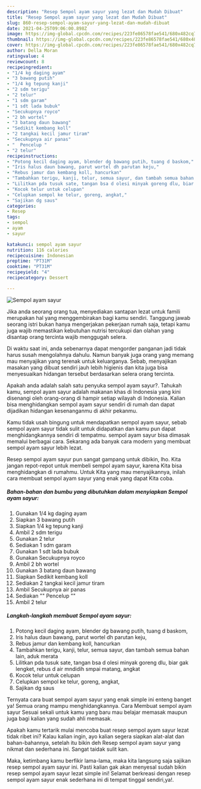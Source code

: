 ```yaml
---
description: "Resep Sempol ayam sayur yang lezat dan Mudah Dibuat"
title: "Resep Sempol ayam sayur yang lezat dan Mudah Dibuat"
slug: 860-resep-sempol-ayam-sayur-yang-lezat-dan-mudah-dibuat
date: 2021-04-25T09:06:00.898Z
image: https://img-global.cpcdn.com/recipes/223fe86578fae541/680x482cq70/sempol-ayam-sayur-foto-resep-utama.jpg
thumbnail: https://img-global.cpcdn.com/recipes/223fe86578fae541/680x482cq70/sempol-ayam-sayur-foto-resep-utama.jpg
cover: https://img-global.cpcdn.com/recipes/223fe86578fae541/680x482cq70/sempol-ayam-sayur-foto-resep-utama.jpg
author: Della Moran
ratingvalue: 4
reviewcount: 8
recipeingredient:
- "1/4 kg daging ayam"
- "3 bawang putih"
- "1/4 kg tepung kanji"
- "2 sdm terigu"
- "2 telur"
- "1 sdm garam"
- "1 sdt lada bubuk"
- "Secukupnya royco"
- "2 bh wortel"
- "3 batang daun bawang"
- "Sedikit kembang koll"
- "2 tangkai kecil jamur tiram"
- "Secukupnya air panas"
- "  Pencelup "
- "2 telur"
recipeinstructions:
- "Potong kecil daging ayam, blender dg bawang putih, tuang d baskom,"
- "Iris halus daun bawang, parut wortel dh parutan keju,"
- "Rebus jamur dan kembang koll, hancurkan"
- "Tambahkan terigu, kanji, telur, semua sayur, dan tambah semua bahan lain, aduk merata"
- "Lilitkan pda tusuk sate, tangan bsa d olesi minyak goreng dlu, biar gak lengket, rebus d air mndidih smpai matang, angkat"
- "Kocok telur untuk celupan"
- "Celupkan sempol ke telur, goreng, angkat,"
- "Sajikan dg saus"
categories:
- Resep
tags:
- sempol
- ayam
- sayur

katakunci: sempol ayam sayur 
nutrition: 116 calories
recipecuisine: Indonesian
preptime: "PT31M"
cooktime: "PT31M"
recipeyield: "4"
recipecategory: Dessert

---
```



![Sempol ayam sayur](https://img-global.cpcdn.com/recipes/223fe86578fae541/680x482cq70/sempol-ayam-sayur-foto-resep-utama.jpg)

Jika anda seorang orang tua, menyediakan santapan lezat untuk famili merupakan hal yang menggembirakan bagi kamu sendiri. Tanggung jawab seorang istri bukan hanya mengerjakan pekerjaan rumah saja, tetapi kamu juga wajib memastikan kebutuhan nutrisi tercukupi dan olahan yang disantap orang tercinta wajib menggugah selera.

Di waktu  saat ini, anda sebenarnya dapat mengorder panganan jadi tidak harus susah mengolahnya dahulu. Namun banyak juga orang yang memang mau menyajikan yang terenak untuk keluarganya. Sebab, menyajikan masakan yang dibuat sendiri jauh lebih higienis dan kita juga bisa menyesuaikan hidangan tersebut berdasarkan selera orang tercinta. 



Apakah anda adalah salah satu penyuka sempol ayam sayur?. Tahukah kamu, sempol ayam sayur adalah makanan khas di Indonesia yang kini disenangi oleh orang-orang di hampir setiap wilayah di Indonesia. Kalian bisa menghidangkan sempol ayam sayur sendiri di rumah dan dapat dijadikan hidangan kesenanganmu di akhir pekanmu.

Kamu tidak usah bingung untuk mendapatkan sempol ayam sayur, sebab sempol ayam sayur tidak sulit untuk didapatkan dan kamu pun dapat menghidangkannya sendiri di tempatmu. sempol ayam sayur bisa dimasak memalui berbagai cara. Sekarang ada banyak cara modern yang membuat sempol ayam sayur lebih lezat.

Resep sempol ayam sayur pun sangat gampang untuk dibikin, lho. Kita jangan repot-repot untuk membeli sempol ayam sayur, karena Kita bisa menghidangkan di rumahmu. Untuk Kita yang mau menyajikannya, inilah cara membuat sempol ayam sayur yang enak yang dapat Kita coba.

<!--inarticleads1-->

##### Bahan-bahan dan bumbu yang dibutuhkan dalam menyiapkan Sempol ayam sayur:

1. Gunakan 1/4 kg daging ayam
1. Siapkan 3 bawang putih
1. Siapkan 1/4 kg tepung kanji
1. Ambil 2 sdm terigu
1. Gunakan 2 telur
1. Sediakan 1 sdm garam
1. Gunakan 1 sdt lada bubuk
1. Gunakan Secukupnya royco
1. Ambil 2 bh wortel
1. Gunakan 3 batang daun bawang
1. Siapkan Sedikit kembang koll
1. Sediakan 2 tangkai kecil jamur tiram
1. Ambil Secukupnya air panas
1. Sediakan  &#34;&#34; Pencelup &#34;&#34;
1. Ambil 2 telur




<!--inarticleads2-->

##### Langkah-langkah membuat Sempol ayam sayur:

1. Potong kecil daging ayam, blender dg bawang putih, tuang d baskom,
1. Iris halus daun bawang, parut wortel dh parutan keju,
1. Rebus jamur dan kembang koll, hancurkan
1. Tambahkan terigu, kanji, telur, semua sayur, dan tambah semua bahan lain, aduk merata
1. Lilitkan pda tusuk sate, tangan bsa d olesi minyak goreng dlu, biar gak lengket, rebus d air mndidih smpai matang, angkat
1. Kocok telur untuk celupan
1. Celupkan sempol ke telur, goreng, angkat,
1. Sajikan dg saus




Ternyata cara buat sempol ayam sayur yang enak simple ini enteng banget ya! Semua orang mampu menghidangkannya. Cara Membuat sempol ayam sayur Sesuai sekali untuk kamu yang baru mau belajar memasak maupun juga bagi kalian yang sudah ahli memasak.

Apakah kamu tertarik mulai mencoba buat resep sempol ayam sayur lezat tidak ribet ini? Kalau kalian ingin, ayo kalian segera siapkan alat-alat dan bahan-bahannya, setelah itu bikin deh Resep sempol ayam sayur yang nikmat dan sederhana ini. Sangat taidak sulit kan. 

Maka, ketimbang kamu berfikir lama-lama, maka kita langsung saja sajikan resep sempol ayam sayur ini. Pasti kalian gak akan menyesal sudah bikin resep sempol ayam sayur lezat simple ini! Selamat berkreasi dengan resep sempol ayam sayur enak sederhana ini di tempat tinggal sendiri,ya!.

